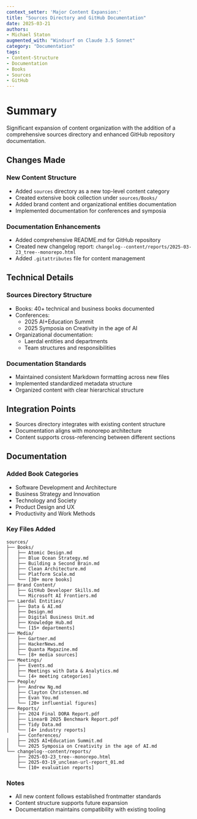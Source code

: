 ```yaml
---
context_setter: 'Major Content Expansion:'
title: "Sources Directory and GitHub Documentation"
date: 2025-03-21
authors: 
- Michael Staton
augmented_with: "Windsurf on Claude 3.5 Sonnet"
category: "Documentation"
tags:
- Content-Structure
- Documentation
- Books
- Sources
- GitHub
---
```


# Summary
Significant expansion of content organization with the addition of a comprehensive sources directory and enhanced GitHub repository documentation.

## Changes Made
### New Content Structure
- Added `sources` directory as a new top-level content category
- Created extensive book collection under `sources/Books/`
- Added brand content and organizational entities documentation
- Implemented documentation for conferences and symposia

### Documentation Enhancements
- Added comprehensive README.md for GitHub repository
- Created new changelog report: `changelog--content/reports/2025-03-23_tree--monorepo.html`
- Added `.gitattributes` file for content management

## Technical Details
### Sources Directory Structure
- Books: 40+ technical and business books documented
- Conferences:
  - 2025 AI+Education Summit
  - 2025 Symposia on Creativity in the age of AI
- Organizational documentation:
  - Laerdal entities and departments
  - Team structures and responsibilities

### Documentation Standards
- Maintained consistent Markdown formatting across new files
- Implemented standardized metadata structure
- Organized content with clear hierarchical structure

## Integration Points
- Sources directory integrates with existing content structure
- Documentation aligns with monorepo architecture
- Content supports cross-referencing between different sections

## Documentation
### Added Book Categories
- Software Development and Architecture
- Business Strategy and Innovation
- Technology and Society
- Product Design and UX
- Productivity and Work Methods

### Key Files Added
```
sources/
├── Books/
│   ├── Atomic Design.md
│   ├── Blue Ocean Strategy.md
│   ├── Building a Second Brain.md
│   ├── Clean Architecture.md
│   ├── Platform Scale.md
│   └── [30+ more books]
├── Brand Content/
│   ├── GitHub Developer Skills.md
│   └── Microsoft AI Frontiers.md
├── Laerdal Entities/
│   ├── Data & AI.md
│   ├── Design.md
│   ├── Digital Business Unit.md
│   ├── Knowledge Hub.md
│   └── [15+ departments]
├── Media/
│   ├── Gartner.md
│   ├── HackerNews.md
│   ├── Quanta Magazine.md
│   └── [8+ media sources]
├── Meetings/
│   ├── Events.md
│   ├── Meetings with Data & Analytics.md
│   └── [4+ meeting categories]
├── People/
│   ├── Andrew Ng.md
│   ├── Clayton Christensen.md
│   ├── Evan You.md
│   └── [20+ influential figures]
├── Reports/
│   ├── 2024 Final DORA Report.pdf
│   ├── LinearB 2025 Benchmark Report.pdf
│   ├── Tidy Data.md
│   └── [4+ industry reports]
    ├── Conferences/
│   ├── 2025 AI+Education Summit.md
│   └── 2025 Symposia on Creativity in the age of AI.md
└── changelog--content/reports/
    ├── 2025-03-23_tree--monorepo.html
    ├── 2025-03-19_unclean-url-report_01.md
    └── [10+ evaluation reports]
```

### Notes
- All new content follows established frontmatter standards
- Content structure supports future expansion
- Documentation maintains compatibility with existing tooling